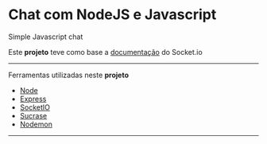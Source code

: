 # Chat com NodeJS e Javascript

Simple Javascript chat

Este **projeto** teve como base a [documentação](https://socket.io/docs/) do Socket.io

---

Ferramentas utilizadas neste **projeto**

- [Node](https://nodejs.org/en/)
- [Express](https://expressjs.com/)
- [SocketIO](https://socket.io/)
- [Sucrase](https://sucrase.io/)
- [Nodemon](https://nodemon.io/)

---
